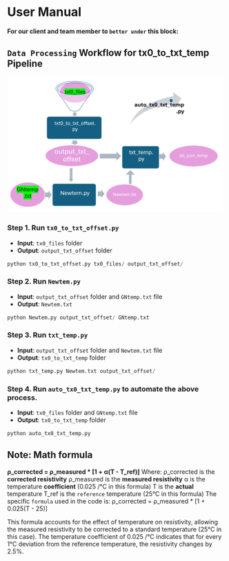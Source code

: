 # User Manual

**For our client and team member to `better under` this block:**


## `Data Processing` Workflow for tx0_to_txt_temp Pipeline

<img src="images/predata.png" alt="Data Preprocessing Workflow" width="500"/>


### Step 1. Run ```tx0_to_txt_offset.py```

   - **Input**: `tx0_files` folder
   - **Output**: `output_txt_offset` folder

```python
python tx0_to_txt_offset.py tx0_files/ output_txt_offset/

```

### Step 2. Run ```Newtem.py```


   - **Input**: `output_txt_offset` folder and `GNtemp.txt` file
   - **Output**: `Newtem.txt` 

```python
python Newtem.py output_txt_offset/ GNtemp.txt

```


### Step 3. Run ```txt_temp.py```

   - **Input**: `output_txt_offset` folder and `Newtem.txt` file
   - **Output**: `tx0_to_txt_temp` folder

```python
python txt_temp.py Newtem.txt output_txt_offset/ 
```

### Step 4. Run ```auto_tx0_txt_temp.py``` to automate the above process.

   - **Input**: `tx0_files` folder and  `GNtemp.txt` file
   - **Output**: `tx0_to_txt_temp` folder

```python
python auto_tx0_txt_temp.py
```

## Note: Math formula 
**ρ_corrected = ρ_measured * [1 + α(T - T_ref)]**
Where:
ρ_corrected is the **corrected resistivity**
ρ_measured is the **measured resistivity**
α is the temperature **coefficient** (0.025 /°C in this formula)
T is the **actual** temperature
T_ref is the `reference` temperature (25°C in this formula)
The specific `formula` used in the code is:
ρ_corrected = ρ_measured * [1 + 0.025(T - 25)]

This formula accounts for the effect of temperature on resistivity, allowing the measured resistivity to be corrected to a standard temperature (25°C in this case). The temperature coefficient of 0.025 /°C indicates that for every 1°C deviation from the reference temperature, the resistivity changes by 2.5%.
